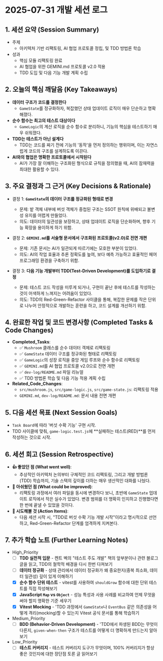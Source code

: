 # 2025-07-31 개발 세션 로그

## 1. 세션 요약 (Session Summary)

- 주제
  - 아키텍처 기반 리팩토링, AI 협업 프로토콜 정립, 및 TDD 방법론 학습
- 성과
  - 핵심 모듈 리팩토링 완료
  - AI 협업을 위한 GEMINI.md 프로토콜 v2.0 적용
  - TDD 도입 및 다음 기능 개발 계획 수립

## 2. 오늘의 핵심 깨달음 (Key Takeaways)

- **데이터 구조가 코드를 결정한다**
  - `GameState`를 정규화하자, 복잡했던 상태 업데이트 로직이 매우 단순하고 명확해졌다.
- **순수 함수는 최고의 테스트 대상이다**
  - `GameLogic`의 계산 로직을 순수 함수로 분리하니, 기능의 핵심을 테스트하기 매우 쉬워졌다.
- **TDD는 테스트가 아닌 설계다**
  - TDD는 코드를 짜기 전에 기능의 '동작'을 먼저 정의하는 행위이며, 이는 자연스럽게 코드의 구조를 설계하도록 이끈다.
- **AI와의 협업은 명확한 프로토콜에서 시작된다**
  - AI가 가장 잘 이해하는 구조화된 형식으로 규칙을 정의했을 때, AI의 잠재력을 최대한 활용할 수 있다.

## 3. 주요 결정과 그 근거 (Key Decisions & Rationale)

- 결정 1: **`GameState`의 데이터 구조를 정규화된 형태로 변경**
  - 문제: 밭 객체 내부에 버섯 객체가 중첩된 구조는 SSOT 원칙에 위배되고 불변성 유지를 어렵게 만들었다.
  - 의도: 데이터의 일관성을 보장하고, 상태 업데이트 로직을 단순화하며, 향후 기능 확장을 용이하게 하기 위함.

- 결정 2: **`GEMINI.md`를 서술형 문서에서 구조화된 프로토콜(v2.0)로 전면 개편**
  - 문제: 기존 문서는 AI가 일관되게 따르기에는 모호한 부분이 있었다.
  - 의도: AI의 작업 효율과 추론 정확도를 높여, 보다 예측 가능하고 효율적인 페어 프로그래밍 환경을 구축하기 위함.

- 결정 3: **다음 기능 개발부터 TDD(Test-Driven Development)를 도입하기로 결정**
  - 문제: 테스트 코드 작성을 미루게 되거나, 구현이 끝난 후에 테스트를 작성하는 것이 어색하게 느껴지는 어려움이 있었다.
  - 의도: TDD의 Red-Green-Refactor 사이클을 통해, 복잡한 문제를 작은 단위로 나누어 안정적으로 개발하는 훈련을 하고, 코드 설계를 개선하기 위함.

## 4. 완료한 작업 및 코드 변경사항 (Completed Tasks & Code Changes)

- **Completed_Tasks**:
  - ✅ `Mushroom` 클래스를 순수 데이터 객체로 리팩토링
  - ✅ `GameState` 데이터 구조를 정규화된 형태로 리팩토링
  - ✅ `GameLogic`의 성장 로직을 중앙 게임 루프와 순수 함수로 리팩토링
  - ✅ `GEMINI.md`를 AI 협업 프로토콜 v2.0으로 전면 개편
  - ✅ `dev-log/README.md` 파일 리뉴얼
  - ✅ TDD 방법론 학습 및 다음 기능 적용 계획 수립
- **Related_Code_Changes**:
  - `src/mushroom.js`, `src/game-logic.js`, `src/game-state.js`: 리팩토링 적용
  - `GEMINI.md`, `dev-log/README.md`: 문서 내용 전면 개편

## 5. 다음 세션 목표 (Next Session Goals)

- `Task Board`에 따라 '버섯 수확 기능' 구현 시작.
- TDD 사이클에 맞춰, `game-logic.test.js`에 **실패하는 테스트(RED)**를 먼저 작성하는 것으로 시작.

## 6. 세션 회고 (Session Retrospective)

- **👍 좋았던 점 (What went well)**:
  - 추상적인 아키텍처 논의부터 구체적인 코드 리팩토링, 그리고 개발 방법론(TDD) 학습까지, 기술 스택의 깊이를 더하는 매우 생산적인 대화를 나눴다.
- **🤔 아쉬웠던 점 (What could be improved)**:
  - 리팩토링 과정에서 여러 파일을 동시에 변경하다 보니, 초반에 `GameState` 업데이트 로직에서 작은 실수가 있었다. 변경 범위를 더 명확히 인지하고 진행했다면 한 번에 끝낼 수 있었을 것이다.
- **🚀 시도해볼 것 (Action Items)**:
  - 다음 세션 시작 시, "TDD로 버섯 수확 기능 개발 시작"이라고 명시적으로 선언하고, Red-Green-Refactor 단계를 엄격하게 지켜본다.

## 7. 추가 학습 노트 (Further Learning Notes)

- High_Priority
  - [ ] **TDD 실천적 입문** - 켄트 벡의 "테스트 주도 개발" 책의 앞부분이나 관련 블로그 글을 읽고, TDD의 철학적 배경을 다시 한번 다져보기
  - [ ] **데이터 정규화** - 상태 관리에서 데이터 정규화가 왜 중요한지(중복 최소화, 데이터 일관성) 깊이 있게 이해하기
  - [x] **순수 함수 단위 테스트** - vitest를 사용하여 `shouldGrow` 함수에 대한 단위 테스트를 직접 작성해보기
  - [x] **JavaScript `Map` vs `Object`** - 성능 특성과 사용 사례를 비교하여 언제 무엇을 써야 할지 명확한 기준 세우기
  - [x] **Vitest Mocking** - 'TDD 과정에서 `GameState`나 `EventBus` 같은 의존성을 어떻게 격리(mocking)할 수 있는지 Vitest 공식 문서를 통해 학습하기

- Medium_Priority
  - [ ] **BDD (Behavior-Driven Development)** - 'TDD에서 파생된 BDD는 무엇이 다른지, `given-when-then` 구조가 테스트를 어떻게 더 명확하게 만드는지 알아보기

- Low_Priority
  - [ ] **테스트 커버리지** - 테스트 커버리지 도구가 무엇이며, 100% 커버리지가 항상 좋은 것인지에 대한 장단점 토론 글 읽어보기
